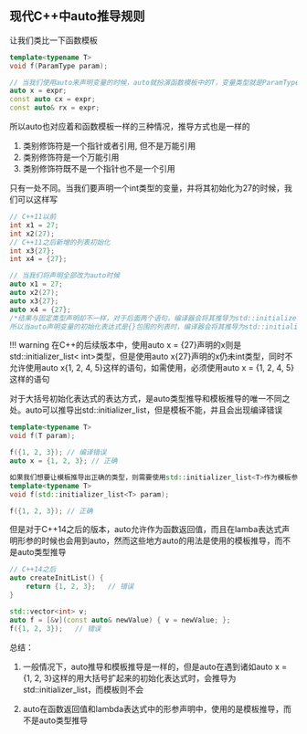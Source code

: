 ## 现代C++中auto推导规则

让我们类比一下函数模板

```cpp
template<typename T>
void f(ParamType param);

// 当我们使用auto来声明变量的时候，auto就扮演函数模板中的T，变量类型就是ParamType
auto x = expr;
const auto cx = expr;
const auto& rx = expr;
```

所以auto也对应着和函数模板一样的三种情况，推导方式也是一样的
1. 类别修饰符是一个指针或者引用, 但不是万能引用
2. 类别修饰符是一个万能引用
3. 类别修饰符既不是一个指针也不是一个引用

只有一处不同。当我们要声明一个int类型的变量，并将其初始化为27的时候，我们可以这样写

```cpp
// C++11以前
int x1 = 27;
int x2(27);
// C++11之后新增的列表初始化
int x3{27};
int x4 = {27};

// 当我们将声明全部改为auto时候
auto x1 = 27;
auto x2(27);
auto x3{27};
auto x4 = {27};
/*结果与固定类型声明却不一样，对于后面两个语句，编译器会将其推导为std::initializer_list<int>
所以当auto声明变量的初始化表达式是{}包围的列表时，编译器会将其推导为std::initializer_list<T>，其中T是列表中元素的类型*/
```

!!! warning
	在C++的后续版本中，使用auto x = {27}声明的x则是std::initializer_list< int>类型，但是使用auto x{27}声明的x仍未int类型，同时不允许使用auto x{1, 2, 4, 5}这样的语句，如需使用，必须使用auto x = {1, 2, 4, 5}这样的语句

对于大括号初始化表达式的表达方式，是auto类型推导和模板推导的唯一不同之处。auto可以推导出std::initializer_list<T>，但是模板不能，并且会出现编译错误

```cpp
template<typename T>
void f(T param);

f({1, 2, 3}); // 编译错误
auto x = {1, 2, 3}; // 正确

如果我们想要让模板推导出正确的类型，则需要使用std::initializer_list<T>作为模板参数
template<typename T>
void f(std::initializer_list<T> param);

f({1, 2, 3}); // 正确
```

但是对于C++14之后的版本，auto允许作为函数返回值，而且在lamba表达式声明形参的时候也会用到auto，然而这些地方auto的用法是使用的模板推导，而不是auto类型推导

```cpp
// C++14之后
auto createInitList() {
	return {1, 2, 3};	// 错误
}

std::vector<int> v;
auto f = [&v](const auto& newValue) { v = newValue; };
f({1, 2, 3});	// 错误
```

总结：
1. 一般情况下，auto推导和模板推导是一样的，但是auto在遇到诸如auto x = {1, 2, 3}这样的用大括号扩起来的初始化表达式时，会推导为std::initializer_list<T>，而模板则不会

2. auto在函数返回值和lambda表达式中的形参声明中，使用的是模板推导，而不是auto类型推导